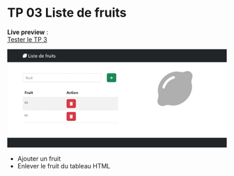 # TP 03 Liste de fruits
**Live preview**  :    
[Tester le TP 3](https://www.sevenvalley.fr/tp-javascript/tp3)
    
![alt text](../tp3.webp)


- Ajouter un fruit 
- Enlever le fruit du tableau HTML